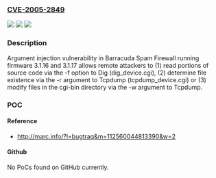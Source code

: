 ### [CVE-2005-2849](https://cve.mitre.org/cgi-bin/cvename.cgi?name=CVE-2005-2849)
![](https://img.shields.io/static/v1?label=Product&message=n%2Fa&color=blue)
![](https://img.shields.io/static/v1?label=Version&message=n%2Fa&color=blue)
![](https://img.shields.io/static/v1?label=Vulnerability&message=n%2Fa&color=brighgreen)

### Description

Argument injection vulnerability in Barracuda Spam Firewall running firmware 3.1.16 and 3.1.17 allows remote attackers to (1) read portions of source code via the -f option to Dig (dig_device.cgi), (2) determine file existence via the -r argument to Tcpdump (tcpdump_device.cgi) or (3) modify files in the cgi-bin directory via the -w argument to Tcpdump.

### POC

#### Reference
- http://marc.info/?l=bugtraq&m=112560044813390&w=2

#### Github
No PoCs found on GitHub currently.

